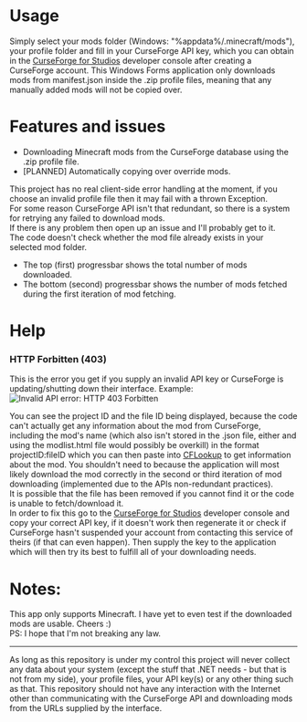 # Usage
Simply select your mods folder (Windows: "%appdata%/.minecraft/mods"), your profile folder and fill in your CurseForge API key, which you can obtain in the [CurseForge for Studios](https://console.curseforge.com/#/api-keys) developer console after creating a CurseForge account.
This Windows Forms application only downloads mods from manifest.json inside the .zip profile files, meaning that any manually added mods will not be copied over.

# Features and issues
- Downloading Minecraft mods from the CurseForge database using the .zip profile file.
- [PLANNED] Automatically copying over override mods.

This project has no real client-side error handling at the moment, if you choose an invalid profile file then it may fail with a thrown Exception.\
For some reason CurseForge API isn't that redundant, so there is a system for retrying any failed to download mods.\
If there is any problem then open up an issue and I'll probably get to it.\
The code doesn't check whether the mod file already exists in your selected mod folder.

- The top (first) progressbar shows the total number of mods downloaded.
- The bottom (second) progressbar shows the number of mods fetched during the first iteration of mod fetching.

# Help
### HTTP Forbitten (403)
This is the error you get if you supply an invalid API key or CurseForge is updating/shutting down their interface. Example:
![Invalid API error: HTTP 403 Forbitten](https://github.com/user-attachments/assets/aba261dc-17e2-459e-a7a2-1b658ad4bdb6)

You can see the project ID and the file ID being displayed, because the code can't actually get any information about the mod from CurseForge, including the mod's name (which also isn't stored in the .json file, either and using the modlist.html file would possibly be overkill) in the format projectID:fileID which you can then paste into [CFLookup](https://cflookup.com/) to get information about the mod. You shouldn't need to because the application will most likely download the mod correctly in the second or third iteration of mod downloading (implemented due to the APIs non-redundant practices).\
It is possible that the file has been removed if you cannot find it or the code is unable to fetch/download it.\
In order to fix this go to the [CurseForge for Studios](https://console.curseforge.com/#/api-keys) developer console and copy your correct API key, if it doesn't work then regenerate it or check if CurseForge hasn't suspended your account from contacting this service of theirs (if that can even happen). Then supply the key to the application which will then try its best to fulfill all of your downloading needs.

# Notes:
This app only supports Minecraft.
I have yet to even test if the downloaded mods are usable.
Cheers :)\
PS: I hope that I'm not breaking any law.

---
As long as this repository is under my control this project will never collect any data about your system (except the stuff that .NET needs - but that is not from my side), your profile files, your API key(s) or any other thing such as that.
This repository should not have any interaction with the Internet other than communicating with the CurseForge API and downloading mods from the URLs supplied by the interface.
